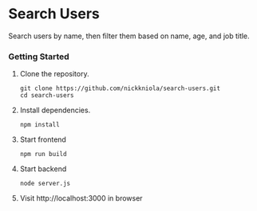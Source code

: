 # Search Users

Search users by name, then filter them based on name, age, and job title.

### Getting Started

1. Clone the repository.

    ```shell
    git clone https://github.com/nickkniola/search-users.git
    cd search-users
    ```

2. Install dependencies.

    ```shell
    npm install
    ```

4. Start frontend

    ```shell
    npm run build
    ```
4. Start backend

    ```shell
    node server.js
    ```

5. Visit http://localhost:3000 in browser
